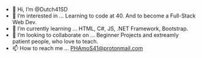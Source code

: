 - 👋 Hi, I’m @Dutch41SD
- 👀 I’m interested in ... Learning to code at 40. And to become a Full-Stack Web Dev.
- 🌱 I’m currently learning ... HTML, C#, JS, .NET Framework, Bootstrap.
- 💞️ I’m looking to collaborate on ... Beginner Projects and extreamly patient people, who love to teach. 
- 📫 How to reach me ... PHAmoS41@protonmail.com

<!---
Dutch41SD/Dutch41SD is a ✨ special ✨ repository because its `README.md` (this file) appears on your GitHub profile.
You can click the Preview link to take a look at your changes.
--->
